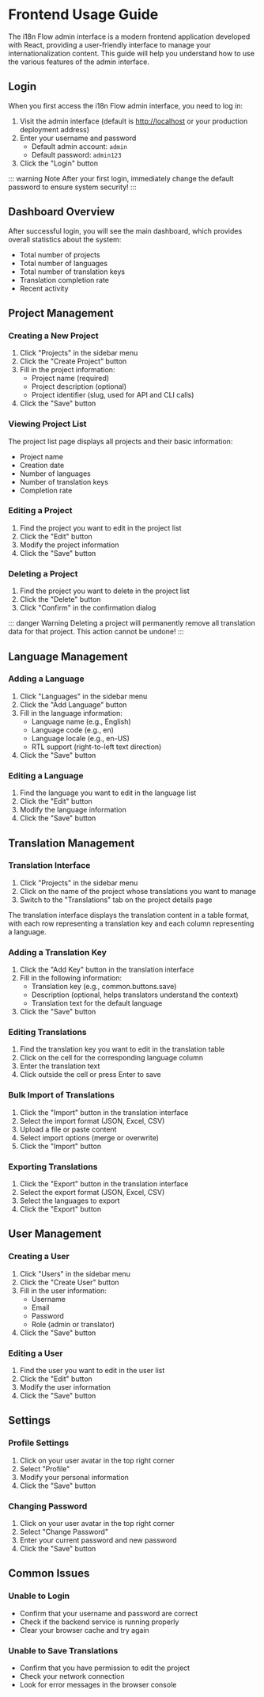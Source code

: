 # Frontend Usage Guide

The i18n Flow admin interface is a modern frontend application developed with React, providing a user-friendly interface to manage your internationalization content. This guide will help you understand how to use the various features of the admin interface.

## Login

When you first access the i18n Flow admin interface, you need to log in:

1. Visit the admin interface (default is <http://localhost> or your production deployment address)
2. Enter your username and password
   - Default admin account: `admin`
   - Default password: `admin123`
3. Click the "Login" button

::: warning Note
After your first login, immediately change the default password to ensure system security!
:::

## Dashboard Overview

After successful login, you will see the main dashboard, which provides overall statistics about the system:

- Total number of projects
- Total number of languages
- Total number of translation keys
- Translation completion rate
- Recent activity

## Project Management

### Creating a New Project

1. Click "Projects" in the sidebar menu
2. Click the "Create Project" button
3. Fill in the project information:
   - Project name (required)
   - Project description (optional)
   - Project identifier (slug, used for API and CLI calls)
4. Click the "Save" button

### Viewing Project List

The project list page displays all projects and their basic information:

- Project name
- Creation date
- Number of languages
- Number of translation keys
- Completion rate

### Editing a Project

1. Find the project you want to edit in the project list
2. Click the "Edit" button
3. Modify the project information
4. Click the "Save" button

### Deleting a Project

1. Find the project you want to delete in the project list
2. Click the "Delete" button
3. Click "Confirm" in the confirmation dialog

::: danger Warning
Deleting a project will permanently remove all translation data for that project. This action cannot be undone!
:::

## Language Management

### Adding a Language

1. Click "Languages" in the sidebar menu
2. Click the "Add Language" button
3. Fill in the language information:
   - Language name (e.g., English)
   - Language code (e.g., en)
   - Language locale (e.g., en-US)
   - RTL support (right-to-left text direction)
4. Click the "Save" button

### Editing a Language

1. Find the language you want to edit in the language list
2. Click the "Edit" button
3. Modify the language information
4. Click the "Save" button

## Translation Management

### Translation Interface

1. Click "Projects" in the sidebar menu
2. Click on the name of the project whose translations you want to manage
3. Switch to the "Translations" tab on the project details page

The translation interface displays the translation content in a table format, with each row representing a translation key and each column representing a language.

### Adding a Translation Key

1. Click the "Add Key" button in the translation interface
2. Fill in the following information:
   - Translation key (e.g., common.buttons.save)
   - Description (optional, helps translators understand the context)
   - Translation text for the default language
3. Click the "Save" button

### Editing Translations

1. Find the translation key you want to edit in the translation table
2. Click on the cell for the corresponding language column
3. Enter the translation text
4. Click outside the cell or press Enter to save

### Bulk Import of Translations

1. Click the "Import" button in the translation interface
2. Select the import format (JSON, Excel, CSV)
3. Upload a file or paste content
4. Select import options (merge or overwrite)
5. Click the "Import" button

### Exporting Translations

1. Click the "Export" button in the translation interface
2. Select the export format (JSON, Excel, CSV)
3. Select the languages to export
4. Click the "Export" button

## User Management

### Creating a User

1. Click "Users" in the sidebar menu
2. Click the "Create User" button
3. Fill in the user information:
   - Username
   - Email
   - Password
   - Role (admin or translator)
4. Click the "Save" button

### Editing a User

1. Find the user you want to edit in the user list
2. Click the "Edit" button
3. Modify the user information
4. Click the "Save" button

## Settings

### Profile Settings

1. Click on your user avatar in the top right corner
2. Select "Profile"
3. Modify your personal information
4. Click the "Save" button

### Changing Password

1. Click on your user avatar in the top right corner
2. Select "Change Password"
3. Enter your current password and new password
4. Click the "Save" button

## Common Issues

### Unable to Login

- Confirm that your username and password are correct
- Check if the backend service is running properly
- Clear your browser cache and try again

### Unable to Save Translations

- Confirm that you have permission to edit the project
- Check your network connection
- Look for error messages in the browser console
